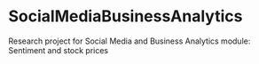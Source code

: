 # SocialMediaBusinessAnalytics
Research project for Social Media and Business Analytics module: Sentiment and stock prices
